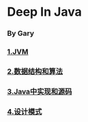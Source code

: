 # Deep In Java
### By Gary
### <a href="">1.JVM</a>
### <a href="">2.数据结构和算法</a>
### <a href="">3.Java中实现和源码</a>
### <a href="">4.设计模式</a>